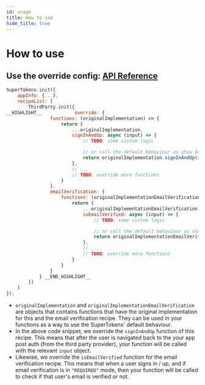 ```yaml
---
id: usage
title: How to use
hide_title: true
---
```


# How to use

## Use the override config: [API Reference](/docs/auth-react/thirdparty/override/functions)

<!--DOCUSAURUS_CODE_TABS-->
<!--ReactJS-->
```js
SuperTokens.init({
    appInfo: {...},
    recipeList: [
        ThirdParty.init({
__HIGHLIGHT__            override: {
                functions: (originalImplementation) => {
                    return {
                        ...originalImplementation,
                        signInAndUp: async (input) => {
                            // TODO: some custom logic

                            // or call the default behaviour as show below
                            return originalImplementation.signInAndUp(input);
                        },
                        // ...
                        // TODO: override more functions
                    }
                },
                emailVerification: {
                    functions: (originalImplementationEmailVerification) => {
                        return {
                            ...originalImplementationEmailVerification,
                            isEmailVerified: async (input) => {
                                // TODO: some custom logic

                                // or call the default behaviour as show below
                                return originalImplementationEmailVerification.isEmailVerified(input);
                            },
                            // ...
                            // TODO: override more functions
                        }
                    }
                }
            } __END_HIGHLIGHT__
        })
    ]
});
```
<!--END_DOCUSAURUS_CODE_TABS-->

- `originalImplementation` and `originalImplementationEmailVerification` are objects that contains functions that have the original implementation for this and the email verification recipe. They can be used in your functions as a way to use the SuperTokens' default behaviour.
- In the above code snippet, we override the `signInAndUp` function of this recipe. This means that after the user is navigated back to the your app post auth (from the third party provider), your function will be called with the relevant `input` object.
- Likewise, we override the `isEmailVerified` function for the email verification recipe. This means that when a user signs in / up, and if email verification is in `"REQUIRED"` mode, then your function will be called to check if that user's email is verified or not.